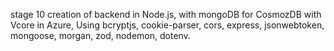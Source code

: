stage 10 creation of backend in Node.js, with mongoDB for CosmozDB with Vcore in Azure, Using bcryptjs, cookie-parser, cors, express, jsonwebtoken, mongoose, morgan, zod, nodemon, dotenv.
